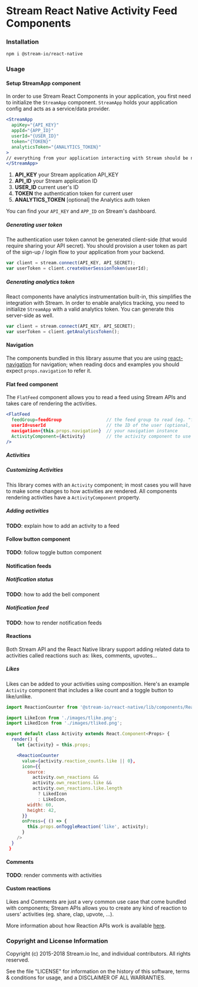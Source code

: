 Stream React Native Activity Feed Components
============================================

### Installation

```bash
npm i @stream-io/react-native
```

### Usage

#### Setup StreamApp component

In order to use Stream React Components in your application, you first need to initialize the `StreamApp` component. `StreamApp` holds your application config and acts as a service/data provider.

```jsx
<StreamApp
  apiKey="{API_KEY}"
  appId="{APP_ID}"
  userId="{USER_ID}"
  token="{TOKEN}"
  analyticsToken="{ANALYTICS_TOKEN}"
>
// everything from your application interacting with Stream should be nested here
</StreamApp>
```
1. **API_KEY** your Stream application API_KEY
2. **API_ID** your Stream application ID
3. **USER_ID** current user's ID
4. **TOKEN** the authentication token for current user
5. **ANALYTICS_TOKEN** [optional] the Analytics auth token

You can find your `API_KEY` and `APP_ID` on Stream's dashboard.

##### Generating user token

The authentication user token cannot be generated client-side (that would require sharing your API secret). You should provision a user token as part of the sign-up / login flow to your application from your backend.

```js
var client = stream.connect(API_KEY, API_SECRET);
var userToken = client.createUserSessionToken(userId);
```

##### Generating analytics token

React components have analytics instrumentation built-in, this simplifies the integration with Stream. In order to enable analytics tracking, you need to initialize `StreamApp` with a valid analytics token. You can generate this server-side as well.

```js
var client = stream.connect(API_KEY, API_SECRET);
var userToken = client.getAnalyticsToken();
```

#### Navigation

The components bundled in this library assume that you are using [react-navigation](https://facebook.github.io/react-native/docs/navigation#react-navigation) for navigation; when reading docs and examples you should expect `props.navigation` to refer it.

#### Flat feed component

The `FlatFeed` component allows you to read a feed using Stream APIs and takes care of rendering the activities.

```jsx
<FlatFeed
  feedGroup=feedGroup                 // the feed group to read (eg. "flat")
  userId=userId                       // the ID of the user (optional, defaults to StreamApp's userId)
  navigation={this.props.navigation}  // your navigation instance
  ActivityComponent={Activity}        // the activity component to use (optional, defaults to Activity)
/>
```

##### Activities


##### Customizing Activities

This library comes with an `Activity` component; in most cases you will have to make some changes to how activities are rendered. All components rendering activities have a `ActivityComponent` property.

##### Adding activities

**TODO**: explain how to add an activity to a feed

#### Follow button component

**TODO**: follow toggle button component

#### Notification feeds

##### Notification status

**TODO**: how to add the bell component

##### Notification feed

**TODO**: how to render notification feeds

#### Reactions

Both Stream API and the React Native library support adding related data to activities called reactions such as: likes, comments, upvotes...

##### Likes

Likes can be added to your activities using composition. Here's an example `Activity` component that includes a like count and a toggle button to like/unlike.

```jsx
import ReactionCounter from '@stream-io/react-native/lib/components/ReactionCounter';

import LikeIcon from './images/tlike.png';
import LikedIcon from './images/tliked.png';

export default class Activity extends React.Component<Props> {
  render() {
    let {activity} = this.props;

    <ReactionCounter
      value={activity.reaction_counts.like || 0},
      icon={{
        source:
          activity.own_reactions &&
          activity.own_reactions.like &&
          activity.own_reactions.like.length
            ? LikedIcon
            : LikeIcon,
        width: 60,
        height: 42,
      }}
      onPress={ () => {
        this.props.onToggleReaction('like', activity);
      }
    />
  }
 }
```

#### Comments

**TODO**: render comments with activities

#### Custom reactions

Likes and Comments are just a very common use case that come bundled with components; Stream APIs allows you to create any kind of reaction to users' activities (eg. share, clap, upvote, ...).

More information about how Reaction APIs work is available [here](https://getstream.io/docs/#reactions_activities).

### Copyright and License Information

Copyright (c) 2015-2018 Stream.io Inc, and individual contributors. All rights reserved.

See the file "LICENSE" for information on the history of this software, terms & conditions for usage, and a DISCLAIMER OF ALL WARRANTIES.
